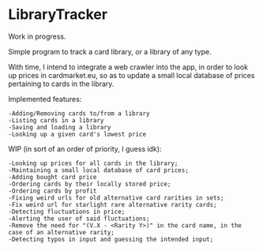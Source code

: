 # LibraryTracker
Work in progress.

Simple program to track a card library, or a library of any type.

With time, I intend to integrate a web crawler into the app, in order to look up prices in cardmarket.eu, so as to update a small local database of prices pertaining to cards in the library.

Implemented features:

	-Adding/Removing cards to/from a library
	-Listing cards in a library
	-Saving and loading a library
	-Looking up a given card's lowest price

WIP (in sort of an order of priority, I guess idk):

	-Looking up prices for all cards in the library;
	-Maintaining a small local database of card prices;
	-Adding bought card price
	-Ordering cards by their locally stored price;
	-Ordering cards by profit
	-Fixing weird urls for old alternative card rarities in sets;
	-Fix weird url for starlight rare alternative rarity cards;
	-Detecting fluctuations in price;
	-Alerting the user of said fluctuations;
	-Remove the need for "(V.X - <Rarity Y>)" in the card name, in the case of an alternative rarity;
	-Detecting typos in input and guessing the intended input;


